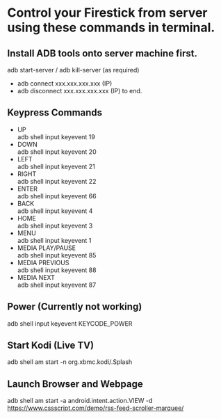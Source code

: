 # Control your Firestick from server using these commands in terminal.

## Install ADB tools onto server machine first.

adb start-server  /  adb kill-server (as required)

* adb connect xxx.xxx.xxx.xxx (IP)
* adb disconnect xxx.xxx.xxx.xxx (IP) to end.

## Keypress Commands

* UP    
adb shell input keyevent 19
* DOWN    
adb shell input keyevent 20
* LEFT    
adb shell input keyevent 21
* RIGHT    
adb shell input keyevent 22
* ENTER    
adb shell input keyevent 66
* BACK    
adb shell input keyevent 4
* HOME    
adb shell input keyevent 3
* MENU    
adb shell input keyevent 1
* MEDIA PLAY/PAUSE    
adb shell input keyevent 85
* MEDIA PREVIOUS     
adb shell input keyevent 88
* MEDIA NEXT     
adb shell input keyevent 87

## Power (Currently not working)
adb shell input keyevent KEYCODE_POWER

## Start Kodi (Live TV)
adb shell am start -n org.xbmc.kodi/.Splash

## Launch Browser and Webpage
adb shell am start -a android.intent.action.VIEW -d https://www.cssscript.com/demo/rss-feed-scroller-marquee/
